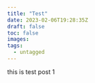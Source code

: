 ```yaml
---
title: "Test"
date: 2023-02-06T19:28:35Z
draft: false
toc: false
images:
tags:
  - untagged
---
```

this is test post 1

